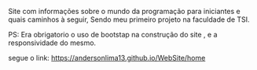 Site com informações sobre o mundo da programação para iniciantes e quais caminhos à seguir, Sendo meu primeiro projeto na faculdade de TSI.


PS: Era obrigatorio o uso de bootstap na construção do site , e a responsividade do mesmo.


segue o link: https://andersonlima13.github.io/WebSite/home
